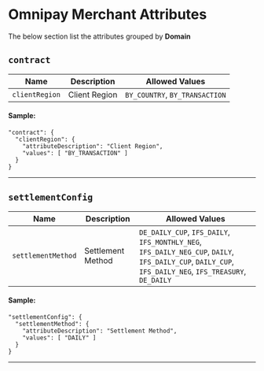 # Omnipay Merchant Attributes

The below section list the attributes grouped by **Domain**

## `contract`

| Name | Description | Allowed Values |
| -------- | ------- | ------- |
| `clientRegion` | Client Region | `BY_COUNTRY`, `BY_TRANSACTION` |

#### Sample:

```
"contract": {
  "clientRegion": {
    "attributeDescription": "Client Region",
    "values": [ "BY_TRANSACTION" ]
  }
}
```
---

## `settlementConfig`

| Name | Description | Allowed Values |
| -------- | ------- | ------- |
| `settlementMethod` | Settlement Method | `DE_DAILY_CUP`, `IFS_DAILY`, `IFS_MONTHLY_NEG`, `IFS_DAILY_NEG_CUP`, `DAILY`, `IFS_DAILY_CUP`, `DAILY_CUP`, `IFS_DAILY_NEG`, `IFS_TREASURY`, `DE_DAILY` |

#### Sample:

```
"settlementConfig": {
  "settlementMethod": {
    "attributeDescription": "Settlement Method",
    "values": [ "DAILY" ]
  }
}
```
---
